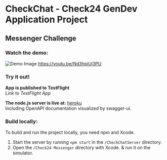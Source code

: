 # CheckChat - Check24 GenDev Application Project
## Messenger Challenge

### Watch the demo:

![Demo Image](https://github.com/BenedictBode/CheckChat/assets/36698396/786673e3-a508-4c52-a1f2-e968c00d97d8)
https://youtu.be/Nd3hpiUj3PU

### Try it out!

**App is published to TestFlight**  
*Link to TestFlight App*  

**The node.js server is live at:** [heroku](https://hidden-bayou-91236-aef7370094a2.herokuapp.com)  
Including OpenAPI documentation visualized by swagger-ui.

### Build locally:

To build and run the project locally, you need npm and Xcode.

1. Start the server by running `npm start` in the `/CheckChatServer` directory.
2. Open the `/Check24 Messenger` directory with Xcode. & run it on the simulator.







